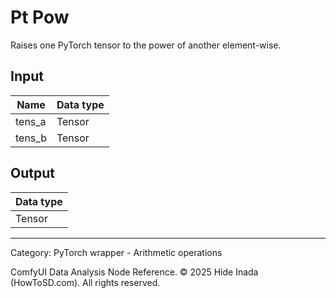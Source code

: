 # Pt Pow
Raises one PyTorch tensor to the power of another element-wise.

## Input
| Name | Data type |
|---|---|
| tens_a | Tensor |
| tens_b | Tensor |

## Output
| Data type |
|---|
| Tensor |

<HR>
Category: PyTorch wrapper - Arithmetic operations

ComfyUI Data Analysis Node Reference. © 2025 Hide Inada (HowToSD.com). All rights reserved.
